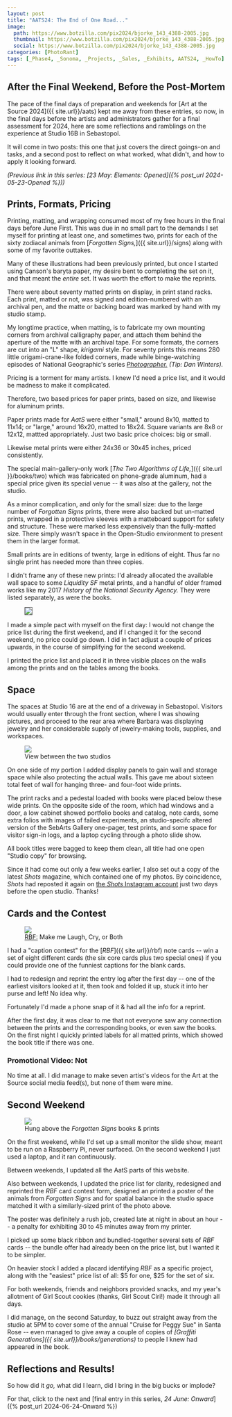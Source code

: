 ```yaml
---
layout: post
title: "AATS24: The End of One Road..."
image:
  path: https://www.botzilla.com/pix2024/bjorke_143_4388-2005.jpg
  thumbnail: https://www.botzilla.com/pix2024/bjorke_143_4388-2005.jpg
  social: https://www.botzilla.com/pix2024/bjorke_143_4388-2005.jpg
categories: [PhotoRant]
tags: [_Phase4, _Sonoma, _Projects, _Sales, _Exhibits, AATS24, _HowTo]
---
```


## After the Final Weekend, Before the Post-Mortem

The pace of the final days of preparation and weekends for [Art at the Source 2024]({{ site.url}}/aats) kept me away from these entries, so now, in the final days before the artists and administrators gather for a final assessment for 2024, here are some reflections and ramblings on the experience at Studio 16B in Sebastopol.

It will come in two posts: this one that just covers the direct goings-on and tasks, and a second post to reflect on what worked, what didn't, and how to apply it looking forward.

<!--more-->

_(Previous link in this series: [23 May: Elements: Opened]({% post_url 2024-05-23-Opened %}))_

## Prints, Formats, Pricing

Printing, matting, and wrapping consumed most of my free hours in the final days before June First. This was due in no small part to the demands I set myself for printing at least one, and sometimes two, prints for each of the sixty zodiacal animals from [_Forgotten Signs,_]({{ site.url}}/signs) along with some of my favorite outtakes.

Many of these illustrations had been previously printed, but once I started using Canson's baryta paper, my desire bent to completing the set on it, and that meant the _entire_ set. It was worth the effort to make the reprints.

There were about seventy matted prints on display, in print stand racks. Each print, matted or not, was signed and edition-numbered with an archival pen, and the matte or backing board was marked by hand with my studio stamp.

My longtime practice, when matting, is to fabricate my own mounting corners from archival calligraphy paper, and attach them behind the aperture of the matte with an archival tape. For some formats, the corners are cut into an "L" shape, _kirigami_ style. For seventy prints this means 280 little origami-crane-like folded corners, made while binge-watching episodes of National Geographic's series [_Photographer._](https://www.nationalgeographic.com/photography/topic/photographer) _(Tip: Dan Winters)._

Pricing is a torment for many artists. I knew I'd need a price list, and it would be madness to make it complicated.

Therefore, two based prices for paper prints, based on size, and likewise for aluminum prints.

Paper prints made for _AatS_ were either "small," around 8x10, matted to 11x14; or "large," around 16x20, matted to 18x24. Square variants are 8x8 or 12x12, mattted appropriately. Just two basic price choices: big or small.

Likewise metal prints were either 24x36 or 30x45 inches, priced consistently.

The special main-gallery-only work [_The Two Algorithms of Life,_]({{ site.url }}/books/two) which was fabricated on phone-grade aluminum, had a special price given its special venue -- it was also at the gallery, not the studio.

As a minor complication, and only for the small size: due to the large number of _Forgotten Signs_ prints, there were also backed but un-matted prints, wrapped in a protective sleeves with a matteboard support for safety and structure. These were marked less expensively than the fully-matted size. There simply wasn't space in the Open-Studio environment to present them in the larger format.

Small prints are in editions of twenty, large in editions of eight. Thus far no single print has needed more than three copies.

I didn't frame any of these new prints: I'd already allocated the available wall space to some _Liquidity SF_ metal prints, and a handful of older framed works like my 2017 _History of the National Security Agency._ They were listed separately, as were the books.

<figure class="align-center">
<img src="https://www.botzilla.com/pix2024/price-8-june-24.jpg" style="border:1px #505050; border-style: solid;">
<!-- <figcaption>The Price List, 8 June 2024</figcaption> -->
</figure>

I made a simple pact with myself on the first day: I would not change the price list during the first weekend, and if I changed it for the second weekend, no price could go down. I did in fact adjust a couple of prices upwards, in the course of simplifying for the second weekend.

I printed the price list and placed it in three visible places on the walls among the prints and on the tables among the books.

## Space

The spaces at Studio 16 are at the end of a driveway in Sebastopol. Visitors would usually enter through the front section, where I was showing pictures, and proceed to the rear area where Barbara was displaying jewelry and her considerable supply of jewelry-making tools, supplies, and workspaces.

<figure class="align-center">
<img src="https://www.botzilla.com/pix2024/bjorke_Bouq__KEV4365.jpg">
<figcaption>View between the two studios</figcaption>
</figure>


On one side of my portion I added display panels to gain wall and storage space while also protecting the actual walls. This gave me about sixteen total feet of wall for hanging three- and four-foot wide prints.

The print racks and a pedestal loaded with books were placed below these wide prints. On the opposite side of the room, which had windows and a door, a low cabinet showed portfolio books and catalog, note cards, some extra folios with images of failed experiments, an studio-specifc altered version of the SebArts Gallery one-pager, test prints, and some space for visitor sign-in logs, and a laptop cycling through a photo slide show.

All book titles were bagged to keep them clean, all title had one open "Studio copy" for browsing.

Since it had come out only a few weeks earlier, I also set out a copy of the latest _Shots_ magazine, which contained one of my photos. By coincidence, _Shots_ had reposted it again on [the _Shots_ Instagram account](https://www.instagram.com/shotsmagazine/?hl=en_) just two days before the open studio. Thanks!

## Cards and the Contest

<figure class="align-center">
<img src="https://www.botzilla.com/pix2024/bjorke_Bouq__KEV4356.jpg">
<figcaption><a href="{{ site.url}}/rbf">RBF:</a> Make me Laugh, Cry, or Both</figcaption>
</figure>

I had a "caption contest" for the [_RBF_]({{ site.url}}/rbf) note cards -- win a set of eight different cards (the six core cards plus two special ones) if you could provide one of the funniest captions for the blank cards.

I had to redesign and reprint the entry log after the first day -- one of the earliest visitors looked at it, then took and folded it up, stuck it into her purse and left! No idea why.

Fortunately I'd made a phone snap of it & had all the info for a reprint.

After the first day, it was clear to me that not everyone saw any connection between the prints and the corresponding books, or even saw the books. On the first night I quickly printed labels for all matted prints, which showed the book title if there was one.

### Promotional Video: Not

No time at all. I did manage to make seven artist's videos for the Art at the Source social media feed(s), but none of them were mine.

## Second Weekend

<figure class="align-center">
<img src="https://www.botzilla.com/pix2024/Signs-Poster.jpg">
<figcaption>Hung above the <i>Forgotten Signs</i> books & prints</figcaption>
</figure>

On the first weekend, while I'd set up a small monitor the slide show, meant to be run on a Raspberry Pi, never surfaced. On the second weekend I just used a laptop, and it ran continuously. 

Between weekends, I updated all the AatS parts of this website.

Also between weekends, I updated the price list for clarity, redesigned and reprinted the _RBF_ card contest form, designed an printed a poster of the animals from _Forgotten Signs_ and for spatial balance in the studio space matched it with a similarly-sized print of the photo above.

The poster was definitely a rush job, created late at night in about an hour -- a penalty for exhibiting 30 to 45 minutes away from my printer.

I picked up some black ribbon and bundled-together several sets of _RBF_ cards -- the bundle offer had already been on the price list, but I wanted it to be simpler.

On heavier stock I added a placard identifying _RBF_ as a specific project, along with the "easiest" price list of all: $5 for one, $25 for the set of six.

For both weekends, friends and neighbors provided snacks, and my year's allotment of Girl Scout cookies (thanks, Girl Scout Ciri!) made it through all days.

I did manage, on the second Saturday, to buzz out straight away from the studio at 5PM to cover some of the annual "Cruise for Peggy Sue" in Santa Rose -- even managed to give away a couple of copies of _[Graffiti Generations]({{ site.url}}/books/generations)_ to people I knew had appeared in the book.

## Reflections and Results!

So how did it _go,_ what did I learn, did I bring in the big bucks or implode?

For that, click to the next and [final entry in this series, _24 June: Onward_]({% post_url 2024-06-24-Onward %})



<!-- _See you at [Studio 16B]({{ site.url}}/aats) on June 1st._ -->

<!-- _Next link in this series: [22 March: Sprung: Ten Weeks to Go]({% post_url 2024-03-22-Sprung %})_ -->
